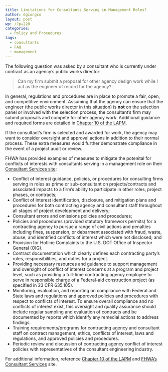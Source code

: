```yaml
---
title: Limitations for Consultants Serving in Management Roles?
author: dgiongco
layout: post
wp: /?p=220
categories:
  - Policy and Procedures
tags:
  - consultants
  - FAQ
  - management
---
```

The following question was asked by a consultant who is currently under contract as an agency’s public works director:

> Can my firm submit a proposal for other agency design work while I act as the engineer of record for the agency?

In general, regulations and procedures are in place to promote a fair, open, and competitive environment. Assuming that the agency can ensure that the engineer (the public works director in this situation) is **not** on the selection panel or involved with the selection process, the consultant’s firm may submit proposals and compete for other agency work. Additional guidance and required forms are detailed in <a href="http://www.dot.ca.gov/hq/LocalPrograms/lam/prog_p/ch10-2-2012.pdf" target="_blank">Chapter 10 of the LAPM</a>.<!--more-->

If the consultant’s firm is selected and awarded for work, the agency may want to consider oversight and approval actions in addition to their normal process. These extra measures would further demonstrate compliance in the event of a project audit or review.

FHWA has provided examples of measures to mitigate the potenital for conflicts of interests with consultants serving in a management role on their <a href="http://www.fhwa.dot.gov/programadmin/172qa_08.cfm" target="_blank">Consultant Services site</a>:

*   Conflict of interest guidance, policies, or procedures for consulting firms serving in roles as prime or sub-consultant on projects/contracts and associated impacts to a firm’s ability to participate in other roles, project phases, or contracts;
*   Conflict of interest identification, disclosure, and mitigation plans and procedures for both contracting agency and consultant staff throughout all stages of project development and delivery;
*   Consultant errors and omissions policies and procedures;
*   Policies and procedures (provided statutory framework permits) for a contracting agency to pursue a range of civil actions and penalties including fines, suspension, or debarment associated with fraud, waste, abuse, and identified conflicts of interest which were not disclosed; and
*   Provision for Hotline Complaints to the U.S. DOT Office of Inspector General (OIG).
*   Contract documentation which clearly defines each contracting party’s roles, responsibilities, and duties for a project.
*   Providing necessary resources and guidance to support management and oversight of conflict of interest concerns at a program and project level, such as providing a full-time contracting agency employee to serve in responsible charge of a Federal-aid construction project (as specified in 23 CFR 635.105).
*   Monitoring, evaluation, and reporting on compliance with Federal and State laws and regulations and approved policies and procedures with respect to conflicts of interest. To ensure overall compliance and no conflicts of interest exist, this oversight and quality assurance should include regular sampling and evaluation of contracts and be documented by reports which identify any remedial actions to address findings.
*   Training requirements/programs for contracting agency and consultant staff on contract management, ethics, conflicts of interest, laws and regulations, and approved policies and procedures.
*   Periodic review and discussion of contracting agency conflict of interest policies with representatives of the consultant engineering industry.

For additional information, reference <a href="http://www.dot.ca.gov/hq/LocalPrograms/lam/prog_p/ch10-2-2012.pdf" target="_blank">Chapter 10 of the LAPM</a> and <a href="https://www.fhwa.dot.gov/programadmin/consultant.cfm" target="_blank">FHWA’s Consultant Services</a> site.